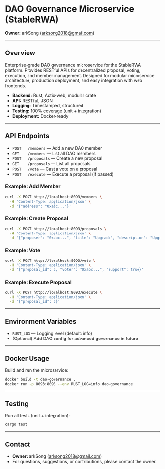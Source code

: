 # DAO Governance Microservice (StableRWA)

**Owner:** arkSong (arksong2018@gmail.com)

---

## Overview
Enterprise-grade DAO governance microservice for the StableRWA platform. Provides RESTful APIs for decentralized proposal, voting, execution, and member management. Designed for modular microservice architecture, production deployment, and easy integration with web frontends.

- **Backend:** Rust, Actix-web, modular crate
- **API:** RESTful, JSON
- **Logging:** Timestamped, structured
- **Testing:** 100% coverage (unit + integration)
- **Deployment:** Docker-ready

---

## API Endpoints

- `POST   /members`         — Add a new DAO member
- `GET    /members`         — List all DAO members
- `POST   /proposals`       — Create a new proposal
- `GET    /proposals`       — List all proposals
- `POST   /vote`            — Cast a vote on a proposal
- `POST   /execute`         — Execute a proposal (if passed)

### Example: Add Member
```sh
curl -X POST http://localhost:8093/members \
  -H 'Content-Type: application/json' \
  -d '{"address": "0xabc..."}'
```

### Example: Create Proposal
```sh
curl -X POST http://localhost:8093/proposals \
  -H 'Content-Type: application/json' \
  -d '{"proposer": "0xabc...", "title": "Upgrade", "description": "Upgrade protocol"}'
```

### Example: Vote
```sh
curl -X POST http://localhost:8093/vote \
  -H 'Content-Type: application/json' \
  -d '{"proposal_id": 1, "voter": "0xabc...", "support": true}'
```

### Example: Execute Proposal
```sh
curl -X POST http://localhost:8093/execute \
  -H 'Content-Type: application/json' \
  -d '{"proposal_id": 1}'
```

---

## Environment Variables
- `RUST_LOG` — Logging level (default: info)
- (Optional) Add DAO config for advanced governance in future

---

## Docker Usage

Build and run the microservice:
```sh
docker build -t dao-governance .
docker run -p 8093:8093 --env RUST_LOG=info dao-governance
```

---

## Testing

Run all tests (unit + integration):
```sh
cargo test
```

---

## Contact
- **Owner:** arkSong (arksong2018@gmail.com)
- For questions, suggestions, or contributions, please contact the owner. 